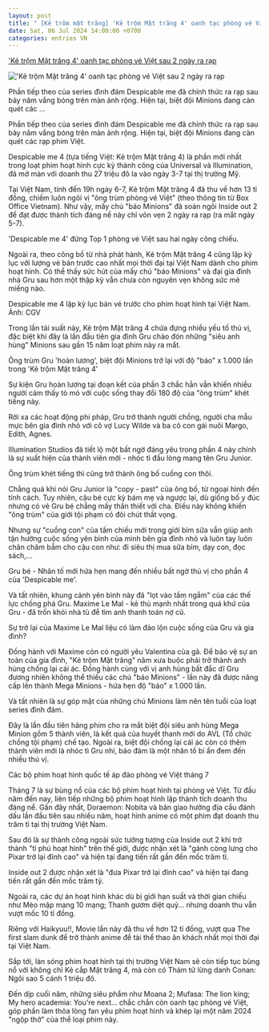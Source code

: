 ```yaml
---
layout: post
title: " [Kẻ trôm mặt trăng] 'Kẻ trộm Mặt trăng 4' oanh tạc phòng vé Việt sau 2 ngày ra rạp"
date: Sat, 06 Jul 2024 14:00:00 +0700
categories: entries VN
---
```

['Kẻ trộm Mặt trăng 4' oanh tạc phòng vé Việt sau 2 ngày ra rạp](https://cuoi.tuoitre.vn/ke-trom-mat-trang-4-oanh-tac-phong-ve-viet-sau-2-ngay-ra-rap-20240706201753759.htm)

!['Kẻ trộm Mặt trăng 4' oanh tạc phòng vé Việt sau 2 ngày ra rạp](https://cdn.tuoitre.vn/zoom/600_315/471584752817336320/2024/7/6/screenshot1-17202708459771151990471-25-0-387-691-crop-17202717637371478370820.jpg)

Phần tiếp theo của series đình đám Despicable me đã chính thức ra rạp sau bảy năm vắng bóng trên màn ảnh rộng. Hiện tại, biệt đội Minions đang càn quét các ...

Phần tiếp theo của series đình đám Despicable me đã chính thức ra rạp sau bảy năm vắng bóng trên màn ảnh rộng. Hiện tại, biệt đội Minions đang càn quét các rạp phim Việt.

Despicable me 4 (tựa tiếng Việt: Kẻ trộm Mặt trăng 4) là phần mới nhất trong loạt phim hoạt hình cực kỳ thành công của Universal và Illumination, đã mở màn với doanh thu 27 triệu đô la vào ngày 3-7 tại thị trường Mỹ.

Tại Việt Nam, tính đến 19h ngày 6-7, Kẻ trộm Mặt trăng 4 đã thu về hơn 13 tỉ đồng, chiếm luôn ngôi vị "ông trùm phòng vé Việt" (theo thông tin từ Box Office Vietnam). Như vậy, mấy chú "báo Minions" đã soán ngôi Inside out 2 để đạt được thành tích đáng nể này chỉ vỏn vẹn 2 ngày ra rạp (ra mắt ngày 5-7).

'Despicable me 4' đứng Top 1 phòng vé Việt sau hai ngày công chiếu.

Ngoài ra, theo công bố từ nhà phát hành, Kẻ trộm Mặt trăng 4 cũng lập kỷ lục với lượng vé bán trước cao nhất mọi thời đại tại Việt Nam dành cho phim hoạt hình. Có thể thấy sức hút của mấy chú "báo Minions" và đại gia đình nhà Gru sau hơn một thập kỷ vẫn chưa còn nguyên vẹn không sức mẻ miếng nào.

Despicable me 4 lập kỷ lục bán vé trước cho phim hoạt hình tại Việt Nam. Ảnh: CGV

Trong lần tái xuất này, Kẻ trộm Mặt trăng 4 chứa đựng nhiều yếu tố thú vị, đặc biệt khi đây là lần đầu tiên gia đình Gru chào đón những "siêu anh hùng" Minions sau gần 15 năm loạt phim này ra mắt.

Ông trùm Gru 'hoàn lương', biệt đội Minions trở lại với độ "báo" x 1.000 lần trong 'Kẻ trộm Mặt trăng 4'

Sự kiện Gru hoàn lương tại đoạn kết của phần 3 chắc hẳn vẫn khiến nhiều người cảm thấy tò mò với cuộc sống thay đổi 180 độ của "ông trùm" khét tiếng này.

Rời xa các hoạt động phi pháp, Gru trở thành người chồng, người cha mẫu mực bên gia đình nhỏ với cô vợ Lucy Wilde và ba cô con gái nuôi Margo, Edith, Agnes.

Illumination Studios đã tiết lộ một bất ngờ đáng yêu trong phần 4 này chính là sự xuất hiện của thành viên mới - nhóc tì đầu lòng mang tên Gru Junior.

Ông trùm khét tiếng thì cũng trở thành ông bố cuồng con thôi.



Chẳng quá khi nói Gru Junior là "copy - past" của ông bố, từ ngoại hình đến tính cách. Tuy nhiên, cậu bé cực kỳ bám mẹ và ngược lại, dù giống bố y đúc nhưng có vẻ Gru bé chẳng mấy thân thiết với cha. Điều này không khiến "ông trùm" của giới tội phạm có đôi chút thất vọng.

Nhưng sự "cuồng con" của tấm chiếu mới trong giới bỉm sữa vẫn giúp anh tận hưởng cuộc sống yên bình của mình bên gia đình nhỏ và luôn tay luôn chân chăm bẵm cho cậu con như: đi siêu thị mua sữa bỉm, dạy con, đọc sách,...

Gru bé - Nhân tố mới hứa hẹn mang đến nhiều bất ngờ thú vị cho phần 4 của 'Despicable me'.

Và tất nhiên, khung cảnh yên bình này đã "lọt vào tầm ngắm" của các thế lực chống phá Gru. Maxime Le Mal - kẻ thù mạnh nhất trong quá khứ của Gru - đã trốn khỏi nhà tù để tìm anh thanh toán nợ cũ.

Sự trở lại của Maxime Le Mal liệu có làm đảo lộn cuộc sống của Gru và gia đình?

Đồng hành với Maxime còn có người yêu Valentina của gã. Để bảo vệ sự an toàn của gia đình, "Kẻ trộm Mặt trăng" năm xưa buộc phải trở thành anh hùng chống lại cái ác. Đồng hành cùng với vị anh hùng bất đắc dĩ Gru đương nhiên không thể thiếu các chú "báo Minions" - lần này đã được nâng cấp lên thành Mega Minions - hứa hẹn độ "báo" x 1.000 lần.

Và tất nhiên là sự góp mặt của những chú Minions làm nên tên tuổi của loạt series đình đám.



Đây là lần đầu tiên hãng phim cho ra mắt biệt đội siêu anh hùng Mega Minion gồm 5 thành viên, là kết quả của huyết thanh mới do AVL (Tổ chức chống tội phạm) chế tạo. Ngoài ra, biệt đội chống lại cái ác còn có thêm thành viên mới là nhóc tì Gru nhí, bảo đảm là một nhân tố bí ẩn đem đến nhiều thú vị.

Các bộ phim hoạt hình quốc tế áp đảo phòng vé Việt tháng 7

Tháng 7 là sự bùng nổ của các bộ phim hoạt hình tại phòng vé Việt. Từ đầu năm đến nay, liên tiếp những bộ phim hoạt hình lập thành tích doanh thu đáng nể. Gần đây nhất, Doraemon: Nobita và bản giao hưởng địa cầu đánh dấu lần đầu tiên sau nhiều năm, hoạt hình anime có một phim đạt doanh thu trăm tỉ tại thị trường Việt Nam.

Sau đó là sự thành công ngoài sức tưởng tượng của Inside out 2 khi trở thành "tỉ phú hoạt hình" trên thế giới, được nhận xét là "gánh còng lưng cho Pixar trở lại đỉnh cao" và hiện tại đang tiến rất gần đến mốc trăm tỉ.

Inside out 2 được nhận xét là "đưa Pixar trở lại đỉnh cao" và hiện tại đang tiến rất gần đến mốc trăm tỷ.

Ngoài ra, các dự án hoạt hình khác dù bị giới hạn suất và thời gian chiếu như Mèo mập mang 10 mạng; Thanh gươm diệt quỷ... nhưng doanh thu vẫn vượt mốc 10 tỉ đồng.

Riêng với Haikyuu!!, Movie lần này đã thu về hơn 12 tỉ đồng, vượt qua The first slam dunk để trở thành anime đề tài thể thao ăn khách nhất mọi thời đại tại Việt Nam.

Sắp tới, làn sóng phim hoạt hình tại thị trường Việt Nam sẽ còn tiếp tục bùng nổ với không chỉ Kẻ cắp Mặt trăng 4, mà còn có Thám tử lừng danh Conan: Ngôi sao 5 cánh 1 triệu đô.

Đến dịp cuối năm, những siêu phẩm như Moana 2; Mufasa: The lion king; My hero academia: You're next... chắc chắn còn oanh tạc phòng vé Việt, góp phần làm thỏa lòng fan yêu phim hoạt hình và khép lại một năm 2024 "ngộp thở" của thể loại phim này.


